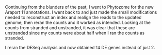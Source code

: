 Continuing from the blunders of the past, I went to Phytozome for the new Araport 11 annotations. I went back to and just made the small modifications needed to reconstruct an index and realign the reads to the updated genome, then reran the counts and it worked as intended. Looking at the counts from stranded and unstranded, it was clear that these are unstranded since my counts were about half when I ran the counts as stranded.

I reran the DESeq analysis and now obtained 14 DE genes instead of just 2.
